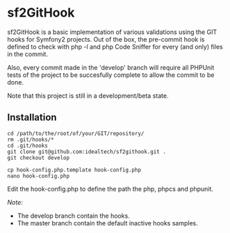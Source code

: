 sf2GitHook
==========

sf2GitHook is a basic implementation of various validations using the GIT hooks for Symfony2 projects.
Out of the box, the pre-commit hook is defined to check with php -l and php Code Sniffer for every (and only) files in the commit.

Also, every commit made in the 'develop' branch will require all PHPUnit tests of the project to be succesfully complete to allow the commit to be done.

Note that this project is still in a development/beta state.


Installation
------------

    cd /path/to/the/root/of/your/GIT/repository/
    rm .git/hooks/*
    cd .git/hooks
    git clone git@github.com:idealtech/sf2githook.git .
    git checkout develop
    
    cp hook-config.php.template hook-config.php
    nano hook-config.php

Edit the hook-config.php to define the path the php, phpcs and phpunit.

_Note:_
* The develop branch contain the hooks.
* The master branch contain the default inactive hooks samples.

